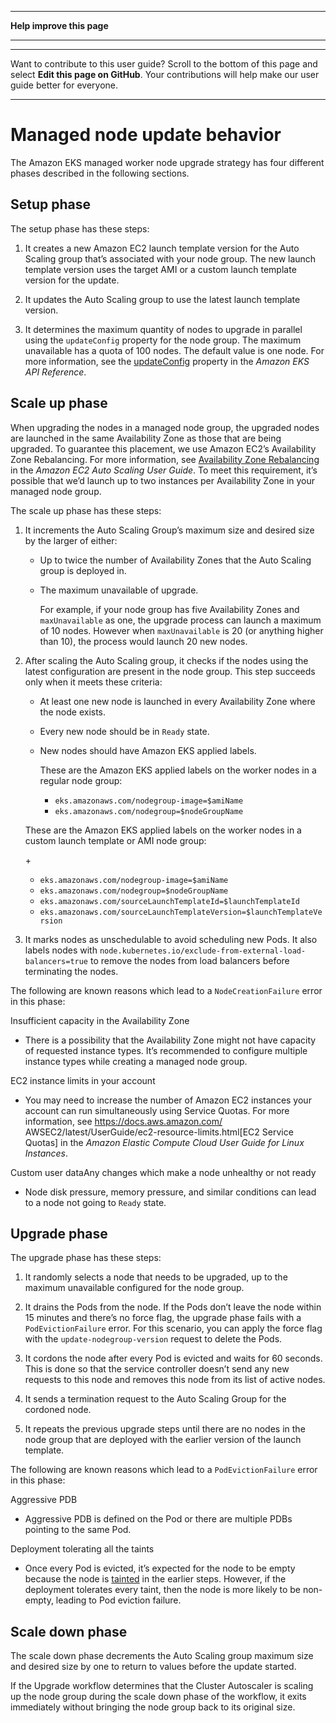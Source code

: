 --------

 **Help improve this page** 

--------

--------

Want to contribute to this user guide? Scroll to the bottom of this page and select **Edit this page on GitHub**\. Your contributions will help make our user guide better for everyone\.

--------

# Managed node update behavior<a name="managed-node-update-behavior"></a>

The Amazon EKS managed worker node upgrade strategy has four different phases described in the following sections\.

## Setup phase<a name="managed-node-update-set-up"></a>

The setup phase has these steps:

1. It creates a new Amazon EC2 launch template version for the Auto Scaling group that’s associated with your node group\. The new launch template version uses the target AMI or a custom launch template version for the update\.

1. It updates the Auto Scaling group to use the latest launch template version\.

1. It determines the maximum quantity of nodes to upgrade in parallel using the `updateConfig` property for the node group\. The maximum unavailable has a quota of 100 nodes\. The default value is one node\. For more information, see the [updateConfig](https://docs.aws.amazon.com/eks/latest/APIReference/API_UpdateNodegroupConfig.html#API_UpdateNodegroupConfig_RequestSyntax) property in the *Amazon EKS API Reference*\.

## Scale up phase<a name="managed-node-update-scale-up"></a>

When upgrading the nodes in a managed node group, the upgraded nodes are launched in the same Availability Zone as those that are being upgraded\. To guarantee this placement, we use Amazon EC2’s Availability Zone Rebalancing\. For more information, see [Availability Zone Rebalancing](https://docs.aws.amazon.com/autoscaling/ec2/userguide/auto-scaling-benefits.html#AutoScalingBehavior.InstanceUsage) in the *Amazon EC2 Auto Scaling User Guide*\. To meet this requirement, it’s possible that we’d launch up to two instances per Availability Zone in your managed node group\.

The scale up phase has these steps:

1. It increments the Auto Scaling Group’s maximum size and desired size by the larger of either:
   + Up to twice the number of Availability Zones that the Auto Scaling group is deployed in\.
   + The maximum unavailable of upgrade\.

     For example, if your node group has five Availability Zones and `maxUnavailable` as one, the upgrade process can launch a maximum of 10 nodes\. However when `maxUnavailable` is 20 \(or anything higher than 10\), the process would launch 20 new nodes\.

1. After scaling the Auto Scaling group, it checks if the nodes using the latest configuration are present in the node group\. This step succeeds only when it meets these criteria:
   + At least one new node is launched in every Availability Zone where the node exists\.
   + Every new node should be in `Ready` state\.
   + New nodes should have Amazon EKS applied labels\.

     These are the Amazon EKS applied labels on the worker nodes in a regular node group:
     +  `eks.amazonaws.com/nodegroup-image=$amiName ` 
     +  `eks.amazonaws.com/nodegroup=$nodeGroupName ` 

   These are the Amazon EKS applied labels on the worker nodes in a custom launch template or AMI node group:

   \+
   +  `eks.amazonaws.com/nodegroup-image=$amiName ` 
   +  `eks.amazonaws.com/nodegroup=$nodeGroupName ` 
   +  `eks.amazonaws.com/sourceLaunchTemplateId=$launchTemplateId ` 
   +  `eks.amazonaws.com/sourceLaunchTemplateVersion=$launchTemplateVersion ` 

1. It marks nodes as unschedulable to avoid scheduling new Pods\. It also labels nodes with `node.kubernetes.io/exclude-from-external-load-balancers=true` to remove the nodes from load balancers before terminating the nodes\.

The following are known reasons which lead to a `NodeCreationFailure` error in this phase:

Insufficient capacity in the Availability Zone  
+ There is a possibility that the Availability Zone might not have capacity of requested instance types\. It’s recommended to configure multiple instance types while creating a managed node group\.

EC2 instance limits in your account  
+ You may need to increase the number of Amazon EC2 instances your account can run simultaneously using Service Quotas\. For more information, see [https://docs\.aws\.amazon\.com/](https://docs.aws.amazon.com/) AWSEC2/latest/UserGuide/ec2\-resource\-limits\.html\[EC2 Service Quotas\] in the *Amazon Elastic Compute Cloud User Guide for Linux Instances*\.

Custom user dataAny changes which make a node unhealthy or not ready  
+ Node disk pressure, memory pressure, and similar conditions can lead to a node not going to `Ready` state\.

## Upgrade phase<a name="managed-node-update-upgrade"></a>

The upgrade phase has these steps:

1. It randomly selects a node that needs to be upgraded, up to the maximum unavailable configured for the node group\.

1. It drains the Pods from the node\. If the Pods don’t leave the node within 15 minutes and there’s no force flag, the upgrade phase fails with a `PodEvictionFailure` error\. For this scenario, you can apply the force flag with the `update-nodegroup-version` request to delete the Pods\.

1. It cordons the node after every Pod is evicted and waits for 60 seconds\. This is done so that the service controller doesn’t send any new requests to this node and removes this node from its list of active nodes\.

1. It sends a termination request to the Auto Scaling Group for the cordoned node\.

1. It repeats the previous upgrade steps until there are no nodes in the node group that are deployed with the earlier version of the launch template\.

The following are known reasons which lead to a `PodEvictionFailure` error in this phase:

Aggressive PDB  
+ Aggressive PDB is defined on the Pod or there are multiple PDBs pointing to the same Pod\.

Deployment tolerating all the taints  
+ Once every Pod is evicted, it’s expected for the node to be empty because the node is [tainted](https://kubernetes.io/docs/concepts/scheduling-eviction/taint-and-toleration/) in the earlier steps\. However, if the deployment tolerates every taint, then the node is more likely to be non\-empty, leading to Pod eviction failure\.

## Scale down phase<a name="managed-node-update-scale-down"></a>

The scale down phase decrements the Auto Scaling group maximum size and desired size by one to return to values before the update started\.

If the Upgrade workflow determines that the Cluster Autoscaler is scaling up the node group during the scale down phase of the workflow, it exits immediately without bringing the node group back to its original size\.